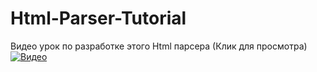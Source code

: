 # Html-Parser-Tutorial

Видео урок по разработке этого Html парсера (Клик для просмотра)<br />
[![Видео](http://img.youtube.com/vi/nz4ZCr6pnXA/0.jpg)](http://www.youtube.com/watch?v=nz4ZCr6pnXA "Делаем парсер HTML на C# ")

